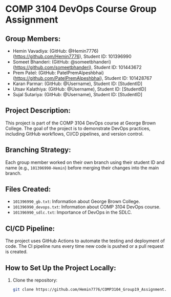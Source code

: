 # COMP 3104 DevOps Course Group Assignment

## Group Members:
- Hemin Vavadiya: (GitHub: @Hemin7776)(https://github.com/Hemin7776), Student ID: 101396990
- Someet Bhanderi: (GitHub: @someetbhanderi)(https://github.com/someetbhanderi), Student ID: 101443672
- Prem Patel: (GitHub: PatelPremAlpeshbhai)(https://github.com/PatelPremAlpeshbhai), Student ID: 101428767
- Karan Parmar: (GitHub: @Username), Student ID: [StudentID]
- Utsav Kalathiya: (GitHub: @Username), Student ID: [StudentID]
- Sujal Sutariya: (GitHub: @Username), Student ID: [StudentID]

## Project Description:
This project is part of the COMP 3104 DevOps course at George Brown College. The goal of the project is to demonstrate DevOps practices, including GitHub workflows, CI/CD pipelines, and version control.

## Branching Strategy:
Each group member worked on their own branch using their student ID and name (e.g., `101396990-Hemin`) before merging their changes into the main branch.

## Files Created:
- `101396990_gb.txt`: Information about George Brown College.
- `101396990_devops.txt`: Information about COMP 3104 DevOps course.
- `101396990_sdlc.txt`: Importance of DevOps in the SDLC.

## CI/CD Pipeline:
The project uses GitHub Actions to automate the testing and deployment of code. The CI pipeline runs every time new code is pushed or a pull request is created.

## How to Set Up the Project Locally:
1. Clone the repository:
   ```sh
   git clone https://github.com/Hemin7776/COMP3104_Group19_Assignment.git

